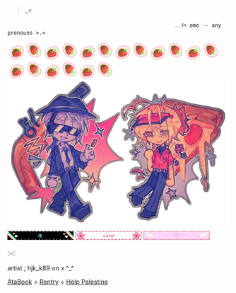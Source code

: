  >_<

                                                         𓂃۶ৎ omo -- any pronouns >.<

![Image Alt](https://github.com/omor0s/omor0s/blob/9faa0b6a99373c32d3481af28200305bd55528a5/IMG_9303.gif)![Image Alt](https://github.com/omor0s/omor0s/blob/9faa0b6a99373c32d3481af28200305bd55528a5/IMG_9303.gif)![Image Alt](https://github.com/omor0s/omor0s/blob/9faa0b6a99373c32d3481af28200305bd55528a5/IMG_9303.gif)
![Image Alt](https://github.com/omor0s/omor0s/blob/cb3163f95823ca572fb7a54ec62458a79dfaa127/Untitled73_20250913104444-removebg-preview.png)



![Image Alt](https://github.com/omor0s/omor0s/blob/0f713aecb1de9e679d66445e6bf8532917d490f9/blinkiesCafe-Ty.gif)  ![Image Alt](https://github.com/omor0s/omor0s/blob/7e8c11637a61e70a0d40d466de0f35264c211617/blinkiesCafe-tV.gif) ![Image Alt](https://github.com/omor0s/omor0s/blob/66f8f980322492e8d0845e9d8bfea5a00cdcfc97/blinkiesCafe-T3.gif)

𓏵

artist ; hjk_k89 on x ^_^

[AtaBook](https://omor0s.atabook.org/)  ⟡    [Rentry](https://rentry.co/om0ros) ⟡ [Help Palestine](https://arab.org/click-to-help/palestine/)

